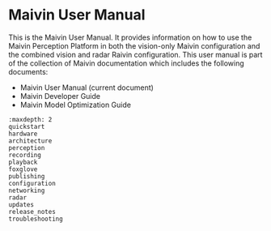 # Maivin User Manual

This is the Maivin User Manual.  It provides information on how to use the Maivin Perception Platform
in both the vision-only Maivin configuration and the combined vision and radar Raivin configuration.
This user manual is part of the collection of Maivin documentation which includes the following documents:

- Maivin User Manual (current document)
- Maivin Developer Guide
- Maivin Model Optimization Guide

```{toctree}
:maxdepth: 2   
quickstart
hardware
architecture
perception
recording
playback
foxglove
publishing
configuration
networking
radar
updates
release_notes
troubleshooting
```

